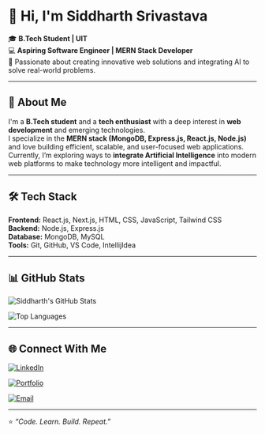 # 👋 Hi, I'm Siddharth Srivastava  

🎓 **B.Tech Student | UIT**  
💻 **Aspiring Software Engineer | MERN Stack Developer**  
🚀 Passionate about creating innovative web solutions and integrating AI to solve real-world problems.  

---

## 🌱 About Me  
I'm a **B.Tech student** and a **tech enthusiast** with a deep interest in **web development** and emerging technologies.  
I specialize in the **MERN stack (MongoDB, Express.js, React.js, Node.js)** and love building efficient, scalable, and user-focused web applications.  
Currently, I’m exploring ways to **integrate Artificial Intelligence** into modern web platforms to make technology more intelligent and impactful.  

---

## 🛠️ Tech Stack  
**Frontend:** React.js, Next.js, HTML, CSS, JavaScript, Tailwind CSS  
**Backend:** Node.js, Express.js  
**Database:** MongoDB, MySQL  
**Tools:** Git, GitHub, VS Code, IntellijIdea

---

## 📊 GitHub Stats  
![Siddharth's GitHub Stats](https://github-readme-stats.vercel.app/api?username=student-uit&show_icons=true&theme=tokyonight)  

![Top Languages](https://github-readme-stats.vercel.app/api/top-langs/?username=student-uit&layout=compact&theme=tokyonight)  

---

## 🌐 Connect With Me  

[![LinkedIn](https://img.shields.io/badge/LinkedIn-blue?style=for-the-badge&logo=linkedin)](https://www.linkedin.com/in/siddharth-srivastava-718a33317)  

[![Portfolio](https://img.shields.io/badge/Portfolio-00C7B7?style=for-the-badge&logo=netlify&logoColor=white)](https://your-netlify-project-url.netlify.app)  

[![Email](https://img.shields.io/badge/Email-D14836?style=for-the-badge&logo=gmail&logoColor=white)](mailto:shivsrivastav582@gmail.com)  


---

⭐ *“Code. Learn. Build. Repeat.”*  

